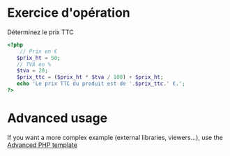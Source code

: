 # Exercice d'opération

Déterminez le prix TTC

```php runnable
<?php
    // Prix en €
   $prix_ht = 50;
   // TVA en %
   $tva = 20;
   $prix_ttc = ($prix_ht * $tva / 100) + $prix_ht;
   echo 'Le prix TTC du produit est de '.$prix_ttc.' €.';
?>
```

# Advanced usage

If you want a more complex example (external libraries, viewers...), use the [Advanced PHP template](https://tech.io/select-repo/574)
